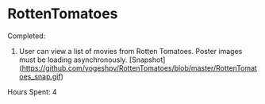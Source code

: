 RottenTomatoes
==============

Completed:


1. User can view a list of movies from Rotten Tomatoes. Poster images must be loading asynchronously.
[Snapshot] (https://github.com/yogeshpv/RottenTomatoes/blob/master/RottenTomatoes_snap.gif)

Hours Spent: 4 
